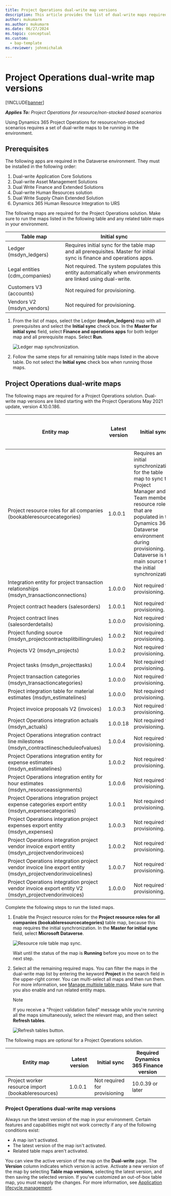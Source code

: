 ```yaml
---
title: Project Operations dual-write map versions
description: This article provides the list of dual-write maps required for Dynamics 365 Project Operations.
author: mukumarm
ms.author: mukumarm
ms.date: 06/27/2024
ms.topic: conceptual
ms.custom: 
  - bap-template
ms.reviewer: johnmichalak

---
```


# Project Operations dual-write map versions

[!INCLUDE[banner](../includes/banner.md)]

_**Applies To:** Project Operations for resource/non-stocked based scenarios_

Using Dynamics 365 Project Operations for resource/non-stocked scenarios requires a set of dual-write maps to be running in the environment. 

## Prerequisites

The following apps are required in the Dataverse environment. They must be installed in the following order:

1. Dual-write Application Core Solutions
2. Dual-write Asset Management Solutions
3. Dual Write Finance and Extended Solutions
4. Dual-write Human Resources solution
5. Dual Write Supply Chain Extended Solution
6. Dynamics 365 Human Resource Integration to URS

The following maps are required for the Project Operations solution. Make sure to run the maps listed in the following table and any related table maps in your environment.

| Table map | Initial sync |
| --- | --- |
| Ledger (msdyn_ledgers) | Requires initial sync for the table map and all prerequisites. Master for initial sync is finance and operations apps. |
| Legal entities (cdm_companies) | Not required. The system populates this entity automatically when environments are linked using dual-write. |
| Customers V3 (accounts) | Not required for provisioning. |
| Vendors V2 (msdyn_vendors) | Not required for provisioning. |

1. From the list of maps, select the Ledger **(msdyn\_ledgers)** map with all prerequisites and select the **Initial sync** check box. In the **Master for initial sync** field, select **Finance and operations apps** for both ledger map and all prerequisite maps. Select **Run**.

    ![Ledger map synchronization.](media/DW6.png)

2. Follow the same steps for all remaining table maps listed in the above table. Do not select the **Initial sync** check box when running those maps.

## Project Operations dual-write maps

The following maps are required for a Project Operations solution. Dual-write map versions are listed starting with the Project Operations May 2021 update, version 4.10.0.186.

| Entity map | Latest version | Initial sync | Required Dynamics 365 Finance version |
| --- | --- | --- | --- |
| Project resource roles for all companies (bookableresourcecategories) | 1.0.0.1 | Requires an initial synchronization for the table map to sync the Project Manager and Team member resource roles that are populated in the Dynamics 365 Dataverse environment during provisioning. Dataverse is the main source for the initial synchronization. ||
| Integration entity for project transaction relationships (msdyn\_transactionconnections) | 1.0.0.0 | Not required for provisioning. ||
| Project contract headers (salesorders) | 1.0.0.1 | Not required for provisioning. ||
| Project contract lines (salesorderdetails) | 1.0.0.0 | Not required for provisioning. ||
| Project funding source (msdyn_projectcontractsplitbillingrules) | 1.0.0.2 | Not required for provisioning. ||
| Projects V2 (msdyn\_projects) | 1.0.0.2 | Not required for provisioning. ||
| Project tasks (msdyn\_projecttasks) | 1.0.0.4 | Not required for provisioning. ||
| Project transaction categories (msdyn\_transactioncategories) | 1.0.0.0 | Not required for provisioning. ||
| Project integration table for material estimates (msdyn\_estimatelines) | 1.0.0.0 | Not required for provisioning. ||
| Project invoice proposals V2 (invoices) | 1.0.0.3 | Not required for provisioning. ||
| Project Operations integration actuals (msdyn_actuals) | 1.0.0.18 | Not required for provisioning. |10.0.39 or later|
| Project Operations integration contract line milestones (msdyn_contractlinescheduleofvalues) | 1.0.0.4 | Not required for provisioning. ||
| Project Operations integration entity for expense estimates (msdyn_estimatelines) | 1.0.0.2 | Not required for provisioning. ||
| Project Operations integration entity for hour estimates (msdyn_resourceassignments) | 1.0.0.6 | Not required for provisioning. |10.0.38 or later|
| Project Operations integration project expense categories export entity (msdyn_expensecategories) | 1.0.0.1 | Not required for provisioning. ||
| Project Operations integration project expenses export entity (msdyn_expenses) | 1.0.0.3 | Not required for provisioning. ||
| Project Operations integration project vendor invoice export entity (msdyn_projectvendorinvoices) | 1.0.0.2 | Not required for provisioning. |10.0.29 or later|
| Project Operations integration project vendor invoice line export entity (msdyn_projectvendorinvoicelines) | 1.0.0.7 | Not required for provisioning. | 10.0.39 or later |
| Project Operations integration project vendor invoice export entity V2 (msdyn\_projectvendorinvoices) | 1.0.0.0 | Not required for provisioning.  ||


Complete the following steps to run the listed maps.

1. Enable the Project resource roles for the **Project resource roles for all companies (bookableresourcecategories)** table map, because this map requires the initial synchronization. In the **Master for initial sync** field, select **Microsoft Dataverse**. 

    ![Resource role table map sync.](media/6ResourceInitialSync.jpg)

    Wait until the status of the map is **Running** before you move on to the next step.

2. Select all the remaining required maps. You can filter the maps in the dual-write map list by entering the keyword **Project** in the search field in the upper-right corner. You can multi-select all maps and then run them. For more information, see [Manage multiple table maps](/dynamics365/fin-ops-core/dev-itpro/data-entities/dual-write/multiple-entity-maps). Make sure that you also enable and run related entity maps.

    > [!NOTE]
    > If you receive a "Project validation failed" message while you're running all the maps simultaneously, select the relevant map, and then select **Refresh tables**.
    >
    > ![Refresh tables button.](media/6RefreshTables.jpg)

The following maps are optional for a Project Operations solution.

| Entity map | Latest version | Initial sync | Required Dynamics 365 Finance version |
| --- | --- | --- | --- |
| Project worker resource import (bookableresources) | 1.0.0.1 | Not required for provisioning |10.0.39 or later|

### Project Operations dual-write map versions

Always run the latest version of the map in your environment. Certain features and capabilities might not work correctly if any of the following conditions exist:

- A map isn't activated.
- The latest version of the map isn't activated. 
- Related table maps aren't activated.

You can view the active version of the map on the **Dual-write** page. The **Version** column indicates which version is active. Activate a new version of the map by selecting **Table map versions**, selecting the latest version, and then saving the selected version. If you've customized an out-of-box table map, you must reapply the changes. For more information, see [Application lifecycle management](/dynamics365/fin-ops-core/dev-itpro/data-entities/dual-write/app-lifecycle-management).

